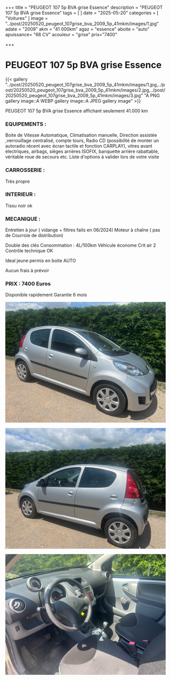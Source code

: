 +++
title = "PEUGEOT 107 5p BVA grise Essence"
description = "PEUGEOT 107 5p BVA grise Essence"
tags = [
]
date = "2025-05-20"
categories = [
    "Voitures"
]
image = "../post/20250520_peugeot_107grise_bva_2009_5p_41mkm/images/1.jpg"
adate = "2009"
akm = "41 000km"
agaz = "essence"
aboite = "auto"
apuissance= "68 CV"
acouleur = "grise"
prix="7400"

+++

# PEUGEOT 107 5p BVA grise Essence

{{< gallery  "../post/20250520_peugeot_107grise_bva_2009_5p_41mkm/images/1.jpg,../post/20250520_peugeot_107grise_bva_2009_5p_41mkm/images/2.jpg,../post/20250520_peugeot_107grise_bva_2009_5p_41mkm/images/3.jpg" "A PNG gallery image::A WEBP gallery image::A JPEG gallery image" >}}
 


PEUGEOT 107 5p BVA grise Essence  affichant seulement 41.000 km 


### EQUIPEMENTS :
Boite de Vitesse Automatique, Climatisation manuelle,  Direction assistée ,verrouillage centralisé, compte tours, Radio CD (possibilité de monter un autoradio récent avec écran tactile et fonction CARPLAY), vitres avant électriques, airbags, sièges arrières ISOFIX, banquette arrière rabattable, véritable roue de secours etc.
Liste d'options à valider lors de votre visite


### CARROSSERIE :
Très propre


### INTERIEUR :
Tissu noir ok

### MECANIQUE :
Entretien à jour ( vidange + filtres faits en 06/2024)
Moteur à chaîne ( pas de Courroie de distribution)


Double des clés
Consommation : 4L/100km
Véhicule économe
Crit air 2
Contrôle technique OK 

Ideal jeune permis en boite AUTO


Aucun frais à prévoir


### PRIX : 7400 Euros

Disponible rapidement
Garantie 6 mois

<!-- more -->


![](images/1.jpg)

![](images/2.jpg)

![](images/3.jpg)

